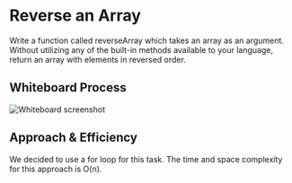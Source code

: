# Reverse an Array
Write a function called reverseArray which takes an array as an argument. Without utilizing any of the built-in methods available to your language, return an array with elements in reversed order.

## Whiteboard Process
![Whiteboard screenshot](https://assets.digitalocean.com/articles/alligator/boo.svg "Whiteboard process")

## Approach & Efficiency
We decided to use a for loop for this task. The time and space complexity for this approach is O(n).

